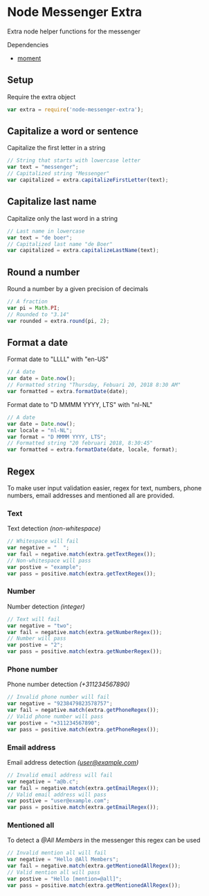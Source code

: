 # Node Messenger Extra

Extra node helper functions for the messenger

Dependencies
* [moment](https://github.com/moment/moment)

## Setup
Require the extra object
```javascript
var extra = require('node-messenger-extra');
```

## Capitalize a word or sentence
Capitalize the first letter in a string
```javascript
// String that starts with lowercase letter
var text = "messenger";
// Capitalized string "Messenger"
var capitalized = extra.capitalizeFirstLetter(text);
```

## Capitalize last name
Capitalize only the last word in a string
```javascript
// Last name in lowercase
var text = "de boer";
// Capitalized last name "de Boer"
var capitalized = extra.capitalizeLastName(text);
```

## Round a number
Round a number by a given precision of decimals
```javascript
// A fraction
var pi = Math.PI;
// Rounded to "3.14"
var rounded = extra.round(pi, 2);
```

## Format a date
Format date to "LLLL" with "en-US"
```javascript
// A date
var date = Date.now();
// Formatted string "Thursday, Febuari 20, 2018 8:30 AM"
var formatted = extra.formatDate(date);
```

Format date to "D MMMM YYYY, LTS" with "nl-NL"
```javascript
// A date
var date = Date.now();
var locale = "nl-NL";
var format = "D MMMM YYYY, LTS";
// Formatted string "20 februari 2018, 8:30:45"
var formatted = extra.formatDate(date, locale, format);
```

## Regex
To make user input validation easier, regex for text, numbers, phone numbers, email addresses and mentioned all are 
provided.

### Text
Text detection *(non-whitespace)*
```javascript
// Whitespace will fail
var negative = "  ";
var fail = negative.match(extra.getTextRegex());
// Non-whitespace will pass
var postive = "example";
var pass = positive.match(extra.getTextRegex());
```

### Number
Number detection *(integer)*
```javascript
// Text will fail
var negative = "two";
var fail = negative.match(extra.getNumberRegex());
// Number will pass
var postive = "2";
var pass = positive.match(extra.getNumberRegex());
```

### Phone number
Phone number detection *(+311234567890)*
```javascript
// Invalid phone number will fail
var negative = "9238479823578757";
var fail = negative.match(extra.getPhoneRegex());
// Valid phone number will pass
var postive = "+311234567890";
var pass = positive.match(extra.getPhoneRegex());
```

### Email address
Email address detection *(user@example.com)*
```javascript
// Invalid email address will fail
var negative = "a@b.c";
var fail = negative.match(extra.getEmailRegex());
// Valid email address will pass
var postive = "user@example.com";
var pass = positive.match(extra.getEmailRegex());
```

### Mentioned all
To detect a *@All Members* in the messenger this regex can be used
```javascript
// Invalid mention all will fail
var negative = "Hello @All Members";
var fail = negative.match(extra.getMentionedAllRegex());
// Valid mention all will pass
var postive = "Hello [mention=@all]";
var pass = positive.match(extra.getMentionedAllRegex());
```